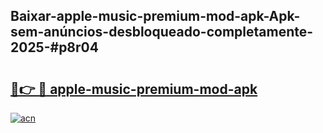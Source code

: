## Baixar-apple-music-premium-mod-apk-Apk-sem-anúncios-desbloqueado-completamente-2025-#p8r04

# <h2><a href="https://ainizakaria.my?title=apple-music-premium-mod-apk&ref=20M">🔗👉 🔴 apple-music-premium-mod-apk</a></h2>

[![acn](https://github.com/user-attachments/assets/0f9c940e-d8b0-45ae-aac7-cd30a18b3e1c)](https://ainizakaria.my?title=apple-music-premium-mod-apk&ref=20M)

